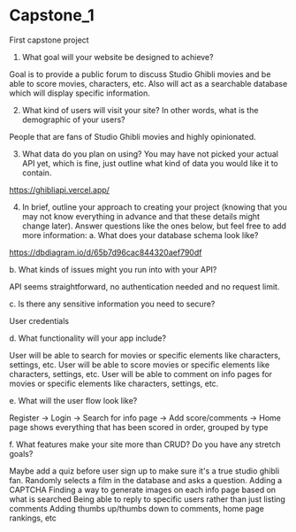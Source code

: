 # Capstone_1
First capstone project

1. What goal will your website be designed to achieve?

Goal is to provide a public forum to discuss Studio Ghibli movies and be able to score movies, characters, etc. Also will act as a searchable database which will display specific information. 

2. What kind of users will visit your site? In other words, what is the demographic of
your users?

People that are fans of Studio Ghibli movies and highly opinionated. 

3. What data do you plan on using? You may have not picked your actual API yet,
which is fine, just outline what kind of data you would like it to contain.

https://ghibliapi.vercel.app/

4. In brief, outline your approach to creating your project (knowing that you may not
know everything in advance and that these details might change later). Answer
questions like the ones below, but feel free to add more information:
a. What does your database schema look like?

https://dbdiagram.io/d/65b7d96cac844320aef790df

b. What kinds of issues might you run into with your API?

API seems straightforward, no authentication needed and no request limit.

c. Is there any sensitive information you need to secure?

User credentials 

d. What functionality will your app include?

User will be able to search for movies or specific elements like characters, settings, etc. 
User will be able to score movies or specific elements like characters, settings, etc. 
User will be able to comment on info pages for movies or specific elements like characters, settings, etc. 

e. What will the user flow look like?

Register -> Login -> Search for info page -> Add score/comments -> Home page shows everything that has been scored in order, grouped by type 

f. What features make your site more than CRUD? Do you have any stretch
goals?

Maybe add a quiz before user sign up to make sure it's a true studio ghibli fan. Randomly selects a film in the database and asks a question.
Adding a CAPTCHA
Finding a way to generate images on each info page based on what is searched 
Being able to reply to specific users rather than just listing comments 
Adding thumbs up/thumbs down to comments, home page rankings, etc


